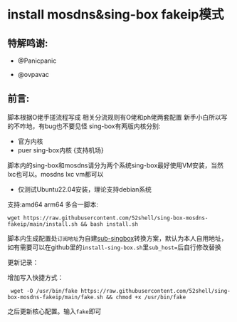 # install mosdns&sing-box fakeip模式

## 特解鸣谢:
* @Panicpanic


* @ovpavac
## 前言:
脚本根据O佬手搓流程写成
相关分流规则有O佬和ph佬两套配置
新手小白所以写的不咋地，有bug也不要见怪
sing-box有两版内核分别:
* 官方内核
* puer sing-box内核 {支持机场}

脚本内的sing-box和mosdns请分为两个系统sing-box最好使用VM安装，当然lxc也可以。mosdns lxc vm都可以
* 仅测试Ubuntu22.04安装，理论支持debian系统

支持:amd64 arm64
多合一脚本:
``` shell
wget https://raw.githubusercontent.com/52shell/sing-box-mosdns-fakeip/main/install.sh && bash install.sh
```
脚本内生成配置处`订阅地址`为自建[sub-singbox](https://github.com/Toperlock/sing-box-subscribe)转换方案，默认为本人自用地址，如有需要可以在github里的`install-sing-box.sh`里`sub_host=`后自行修改替换


更新记录：

增加写入快捷方式：
``` shell
 wget -O /usr/bin/fake https://raw.githubusercontent.com/52shell/sing-box-mosdns-fakeip/main/fake.sh && chmod +x /usr/bin/fake
```
之后更新核心配置。输入`fake`即可
